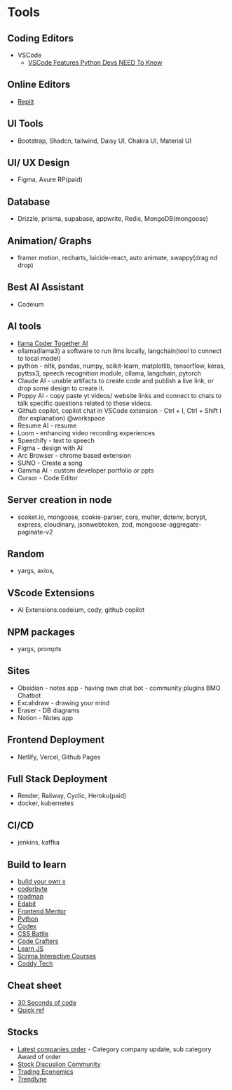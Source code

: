 # Tools

## Coding Editors
- VSCode
    - [VSCode Features Python Devs NEED To Know](https://youtu.be/F60iJ3xxgtg)

## Online Editors
- [Replit](https://replit.com/)

## UI Tools
- Bootstrap, Shadcn, tailwind, Daisy UI, Chakra UI, Material UI

## UI/ UX Design
- Figma, Axure RP(paid)

## Database
- Drizzle, prisma, supabase, appwrite, Redis, MongoDB(mongoose)

## Animation/ Graphs
- framer motion, recharts, luicide-react, auto animate, swappy(drag nd drop)

## Best AI Assistant
- Codeium

## AI tools
- [llama Coder Together AI](https://llamacoder.together.ai/)
- ollama(llama3) a software to run llms locally, langchain(tool to connect to local model)
- python - nltk, pandas, numpy, scikit-learn, matplotlib, tensorflow, keras, pyttsx3, speech recognition module, ollama, langchain, pytorch
- Claude AI - unable artifacts to create code and publish a live link, or drop some design to create it.
- Poppy AI - copy paste yt videos/ website links and connect to chats to talk specific questions related to those videos.
- Github copilot, copilot chat in VSCode extension - Ctrl + I, Ctrl + Shift I (for explanation) @workspace
- Resume AI - resume
- Loom - enhancing video recording experiences
- Speechify - text to speech
- Figma - design with AI
- Arc Browser - chrome based extension
- SUNO - Create a song
- Gamma AI - custom developer portfolio or ppts
- Cursor - Code Editor

## Server creation in node
- scoket.io, mongoose, cookie-parser, cors, multer, dotenv, bcrypt, express, cloudinary, jsonwebtoken, zod, mongoose-aggregate-paginate-v2

## Random
- yargs, axios,

## VScode Extensions
- AI Extensions:codeium, cody, github copilot

## NPM packages
- yargs, prompts

## Sites
- Obsidian - notes app - having own chat bot - community plugins BMO Chatbot
- Excalidraw - drawing your mind
- Eraser - DB diagrams
- Notion - Notes app  

## Frontend Deployment
- Netlify, Vercel, Github Pages

## Full Stack Deployment
- Render, Railway, Cyclic, Heroku(paid)
- docker, kubernetes

## CI/CD
- jenkins, kaffka


## Build to learn
- [build your own x](https://github.com/codecrafters-io/build-your-own-x)
- [coderbyte](https://coderbyte.com/challenges)
- [roadmap](https://roadmap.sh/backend/projects)
- [Edabit](https://edabit.com/challenges/javascript)
- [Frontend Mentor](https://www.frontendmentor.io/)
- [Python](https://automatetheboringstuff.com/)
- [Codex](https://www.codedex.io/react/09-hot-takes-pt-1)
- [CSS Battle](https://cssbattle.dev/)
- [Code Crafters](https://codecrafters.io/)
- [Learn JS](https://learnjavascript.online/)
- [Scrima Interactive Courses](https://scrimba.com/home)
- [Coddy Tech](https://coddy.tech/)

## Cheat sheet
- [30 Seconds of code](https://www.30secondsofcode.org/)
- [Quick ref](https://quickref.me/index.html#google_vignette)


## Stocks
- [Latest companies order](https://www.bseindia.com/corporates/ann.html)
      - Category company update, sub category Award of order
- [Stock Discusiion Community](https://forum.valuepickr.com/)
- [Trading Economics](https://tradingeconomics.com/)
- [Trendlyne](https://trendlyne.com/features/)
